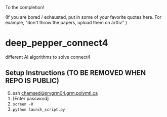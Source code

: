 To the completion!

(If you are bored / exhausted, put in some of your favorite quotes here. For example, "don't throw the papers, upload them on arXiv" )

# deep_pepper_connect4
different AI algorithms to solve connect4
 
## Setup Instructions (TO BE REMOVED WHEN REPO IS PUBLIC)

0.  ssh chamsed@srvgrm04.grm.polymtl.ca
1. [Enter password]
2. `screen -R`
3. `python launch_script.py`
